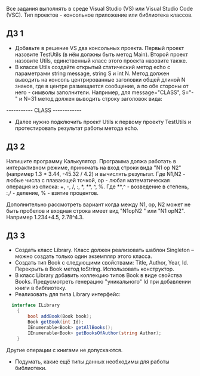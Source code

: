Все задания выполнять в среде Visual Studio (VS) или Visual Studio Code (VSC).
Тип проектов - консольное приложение или библиотека классов.

## ДЗ 1

- Добавьте в решение VS два консольных проекта.
Первый проект назовите TestUtils (в нём должны быть метод Main). Второй проект назовите Utils, единственный класс
этого проекта назовите также.
- В классе Utils создайте открытый статический метод 
echo с параметрами string message, string S и int N.
Метод должен выводить на консоль центрированные заголовки общей длиной N знаков,
где в центре размещается сообщение, а по обе стороны от него - символы заполнители.
Например, для message="CLASS", S="-" и N=31 
метод должен выводить строку заголовок вида:

 ----------- CLASS ------------
- Далее нужно подключить проект Utils к первому проекту TestUtils и протестировать
результат работы метода echo.

## ДЗ 2

Напишите программу Калькулятор. Программа должа работать в интерактивном режиме, принимать на вход строки вида
"N1 op N2" (например 1.3 * 3.44, -45.32 / 4.2) и вычислять результат. Где N1,N2 - любые числа с плавающей точкой, op - любая математическая операция из списка:
+, -, /, :, *, **, ^, %. Где **,^ - возведение в степень, :,/ - деление, % - взятие процентов.

Дополнительно рассмотреть вариант когда между N1, op, N2 может не быть пробелов и входная строка имеет вид
"N1opN2 " или "N1 opN2". Например 1.234+4.5, 2.78^4.3.

## ДЗ 3
- Создать класс Library. Класс должен реализовать шаблон Singleton – можно создать только один экземпляр этого класса.
- Создать тип Book c следующими свойствами:  Title, Author, Year, Id. Перекрыть в Book метод toString. Использовать конструктор.
- В класс Library добавить коллекцию типов Book в виде свойства Books. Предусмотреть генерацию "уникального" Id при добавлении книги в библиотеку.
- Реализовать для типа Library интерфейс:

```cs
  interface ILibrary
    {
        bool addBook(Book book);
        Book getBook(int Id);
        IEnumerable<Book> getAllBooks();
        IEnumerable<Book> getBooksOfAuthor(string Author);
    }
```
Другие операции с книгами не допускаются.
- Подумать, какие ещё типы данных необходимы для работы библиотеки.
